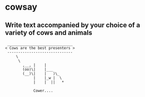 # cowsay
## Write text accompanied by your choice of a variety of cows and animals


```
 ______________________________
< Cows are the best presenters >
 ------------------------------
     \
      \
        ,__, |    |
        (oo)\|    |___
        (__)\|    |   )\_
             |    |_w |  \
             |    |  ||   *

             Cower....
```